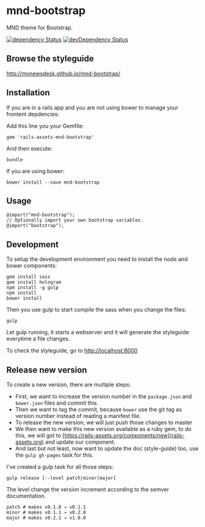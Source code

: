 # mnd-bootstrap

MND theme for Bootstrap.

[![dependency Status](https://david-dm.org/mynewsdesk/mnd-bootstrap.svg)](https://david-dm.org/mynewsdesk/mnd-bootstrap)
[![devDependency Status](https://david-dm.org/mynewsdesk/mnd-bootstrap/dev-status.svg)](https://david-dm.org/mynewsdesk/mnd-bootstrap#info=devDependencies)

## Browse the styleguide
http://mynewsdesk.github.io/mnd-bootstrap/

## Installation

If you are in a rails app and you are not using bower to manage your frontent depdencies:

Add this line you your Gemfile:
```
gem 'rails-assets-mnd-bootstrap'
```

And then execute:
```
bundle
```

If you are using bower:
```
bower install --save mnd-bootstrap
```

## Usage

```
@import("mnd-bootstrap");
// Optionally import your own bootstrap variables.
@import("bootstrap");
```

## Development

To setup the development environment you need to install the node and bower
components:
```
gem install sass
gem install hologram
npm install -g gulp
npm install
bower install
```

Then you use gulp to start compile the sass when you change the files:
```
gulp
```

Let gulp running, it starts a webserver and it will generate the styleguide everytime a file changes.

To check the styleguide, go to [http://localhost:8000](http://localhost:8000)


## Release new version

To create a new version, there are multiple steps:

* First, we want to increase the version number in the `package.json` and `bower.json` files and commit this.
* Then we want to tag the commit, because `bower` use the git tag as version number instead of reading a manifest file.
* To release the new version, we will just push those changes to master
* We then want to make this new version available as a ruby gem, to do this, we will got to [https://rails-assets.org/components/new](rails-assets.org) and update our component.
* And last but not least, now want to update the doc (style-guide) too, use the `gulp gh-pages` task for this.

I've created a gulp task for all those steps:

`gulp release [--level patch|minor|major]`

The level change the version increment according to the semver documentation.

```
patch # makes v0.1.0 → v0.1.1
minor # makes v0.1.1 → v0.2.0
major # makes v0.2.1 → v1.0.0
```
